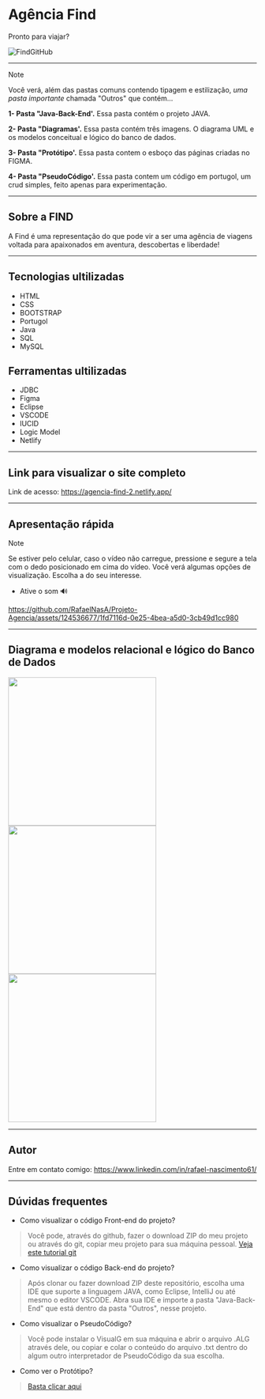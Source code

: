 # Agência Find

Pronto para viajar?


![FindGitHub](https://github.com/RafaelNasA/Projeto-Agencia/assets/124536677/57bd6d47-0fd6-496b-80f6-4bbadf70953e)


-----------------
>[!NOTE]
Você verá, além das pastas comuns contendo tipagem e estilização, _uma pasta importante_ chamada "Outros" que contém...

**1- Pasta "Java-Back-End'.** Essa pasta contém o projeto JAVA.

**2- Pasta "Diagramas'.** Essa pasta contém três imagens. O diagrama UML e os modelos conceitual e lógico do banco de dados.

**3- Pasta "Protótipo'.** Essa pasta contem o esboço das páginas criadas no FIGMA.

**4- Pasta "PseudoCódigo'.** Essa pasta contem um código em portugol, um crud simples, feito apenas para experimentação. 

--------------- 

## Sobre a FIND

A Find é uma representação do que pode vir a ser uma agência de viagens voltada para apaixonados em aventura, descobertas e liberdade!

--------------
## Tecnologias ultilizadas

* HTML                     
* CSS                      
* BOOTSTRAP                
* Portugol                 
* Java                     
* SQL                     
* MySQL

## Ferramentas ultilizadas

* JDBC
* Figma
* Eclipse
* VSCODE
* lUCID 
* Logic Model
* Netlify

--------------

## Link para visualizar o site completo
Link de acesso: https://agencia-find-2.netlify.app/

---------------

## Apresentação rápida

>[!NOTE]
Se estiver pelo celular, caso o vídeo não carregue, pressione e segure a tela com o dedo posicionado em cima do vídeo. Você verá algumas opções de visualização. Escolha a do seu interesse.
- Ative o som 🔊

https://github.com/RafaelNasA/Projeto-Agencia/assets/124536677/1fd7116d-0e25-4bea-a5d0-3cb49d1cc980

-------------

## Diagrama e modelos relacional e lógico do Banco de Dados

<img src="https://github.com/RafaelNasA/Projeto-Agencia/assets/124536677/e7234c87-0739-4c48-a7d7-5473f7d8ecd0" width="300px" >
<img src="https://github.com/RafaelNasA/Projeto-Agencia/assets/124536677/1525f8b9-d22a-468d-8f91-6a1036550a9f" width="300px" >
<img src="https://github.com/RafaelNasA/Projeto-Agencia/assets/124536677/eb5f3207-c138-4a7d-833d-edce2351b62e" width="300px" >

------------------

## Autor

Entre em contato comigo: https://www.linkedin.com/in/rafael-nascimento61/

-----------------

## Dúvidas frequentes

- Como visualizar o código Front-end do projeto?
> Você pode, através do github, fazer o download ZIP do meu projeto ou através do git, copiar meu projeto para sua máquina pessoal. [Veja este tutorial git](https://git-scm.com/book/pt-pt/v2/No%C3%A7%C3%B5es-B%C3%A1sicas-do-Git-Obtendo-um-Reposit%C3%B3rio-Git)

- Como visualizar o código Back-end do projeto?
> Após clonar ou fazer download ZIP deste repositório, escolha uma IDE que suporte a linguagem JAVA, como Eclipse, IntelliJ ou até mesmo o editor VSCODE. Abra sua IDE e importe a pasta "Java-Back-End" que está dentro da pasta "Outros", nesse projeto.

- Como visualizar o PseudoCódigo?
> Você pode instalar o VisualG em sua máquina e abrir o arquivo .ALG através dele, ou copiar e colar o conteúdo do arquivo .txt dentro do algum outro interpretador de PseudoCódigo da sua escolha.  

- Como ver o Protótipo?
> [Basta clicar aqui](https://www.figma.com/file/xcXUPcptNHNq2XmCf5mTc1/Agencia-Find?type=design&node-id=0%3A1&mode=design&t=4xixJzGfjv4CRr0N-1) 








